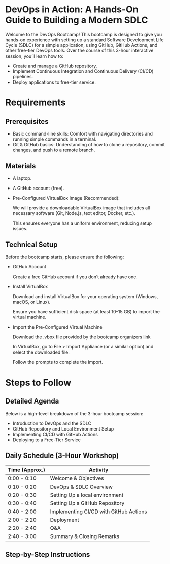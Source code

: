 # DevOps in Action: A Hands-On Guide to Building a Modern SDLC

Welcome to the DevOps Bootcamp! This bootcamp is designed to give you hands-on experience with setting up a standard Software Development Life Cycle (SDLC) for a simple application, using GitHub, GitHub Actions, and other free-tier DevOps tools. Over the course of this 3-hour interactive session, you’ll learn how to:

* Create and manage a GitHub repository.
* Implement Continuous Integration and Continuous Delivery (CI/CD) pipelines.
* Deploy applications to free-tier service.

# Requirements

## Prerequisites

* Basic command-line skills: Comfort with navigating directories and running simple commands in a terminal.
* Git & GitHub basics: Understanding of how to clone a repository, commit changes, and push to a remote branch.

## Materials

* A laptop.
* A GitHub account (free).
* Pre-Configured VirtualBox Image (Recommended):
  
  We will provide a downloadable VirtualBox image that includes all necessary software (Git, Node.js, text editor, Docker, etc.).
  
  This ensures everyone has a uniform environment, reducing setup issues.

## Technical Setup

Before the bootcamp starts, please ensure the following:

* GitHub Account
  
  Create a free GitHub account if you don’t already have one.

* Install VirtualBox
  
  Download and install VirtualBox for your operating system (Windows, macOS, or Linux).
  
  Ensure you have sufficient disk space (at least 10–15 GB) to import the virtual machine.

* Import the Pre-Configured Virtual Machine

    Download the .vbox file provided by the bootcamp organizers
    [link](https://example.com/virtualbox-image)
    
    In VirtualBox, go to File > Import Appliance (or a similar option) and select the downloaded file.
    
    Follow the prompts to complete the import.

# Steps to Follow

## Detailed Agenda

Below is a high-level breakdown of the 3-hour bootcamp session:
* Introduction to DevOps and the SDLC
* GitHub Repository and Local Environment Setup
* Implementing CI/CD with GitHub Actions
* Deploying to a Free-Tier Service

## Daily Schedule (3-Hour Workshop)

| Time (Approx.) | Activity                                       |
| -------------- | ---------------------------------------------- |
| 0:00 - 0:10    | Welcome & Objectives                           |
| 0:10 - 0:20    | DevOps & SDLC Overview                         |
| 0:20 - 0:30    | Setting Up a local environment                 |
| 0:30 - 0:40    | Setting Up a GitHub Repository                 |
| 0:40 - 2:00    | Implementing CI/CD with GitHub Actions         |
| 2:00 - 2:20    | Deployment                                     |
| 2:20 - 2:40    | Q&A                                            |
| 2:40 - 3:00    | Summary & Closing Remarks                      |

## Step-by-Step Instructions